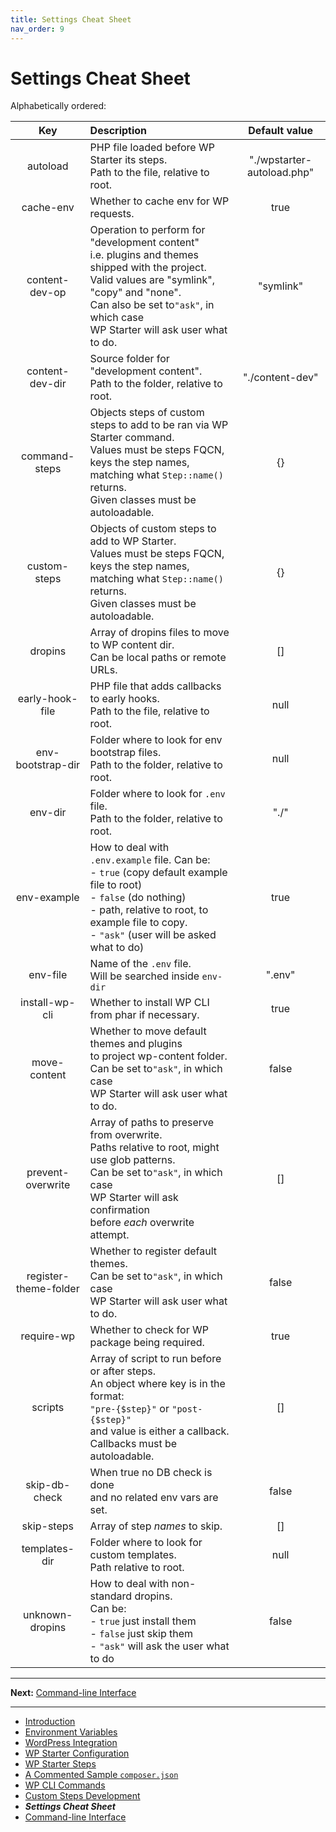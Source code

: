 ```yaml
---
title: Settings Cheat Sheet
nav_order: 9
---
```


# Settings Cheat Sheet

Alphabetically ordered:

|          Key          | Description                                                                                                                                                                                                                                       |       Default value        |
|:---------------------:|:--------------------------------------------------------------------------------------------------------------------------------------------------------------------------------------------------------------------------------------------------|:--------------------------:|
|       autoload        | PHP file loaded before WP Starter its steps.<br />Path to the file, relative to root.                                                                                                                                                             | "./wpstarter-autoload.php" |
|       cache-env       | Whether to cache env for WP requests.                                                                                                                                                                                                             |            true            |
|    content-dev-op     | Operation to perform for "development content"<br />i.e. plugins and themes shipped with the project.<br />Valid values are "symlink", "copy" and "none".<br />Can also be set to`"ask"`, in which case<br />WP Starter will ask user what to do. |         "symlink"          |
|    content-dev-dir    | Source folder for "development content".<br />Path to the folder, relative to root.                                                                                                                                                               |      "./content-dev"       |
|     command-steps     | Objects steps of custom steps to add to be ran via WP Starter command.<br />Values must be steps FQCN, keys the step names, matching what `Step::name()` returns.<br />Given classes must be autoloadable.                                        |             {}             |
|     custom-steps      | Objects of custom steps to add to WP Starter.<br />Values must be steps FQCN, keys the step names, matching what `Step::name()` returns.<br />Given classes must be autoloadable.                                                                 |             {}             |
|        dropins        | Array of dropins files to move to WP content dir.<br />Can be local paths or remote URLs.                                                                                                                                                         |             []             |
|    early-hook-file    | PHP file that adds callbacks to early hooks.<br />Path to the file, relative to root.                                                                                                                                                             |            null            |
|   env-bootstrap-dir   | Folder where to look for env bootstrap files.<br />Path to the folder, relative to root.                                                                                                                                                          |            null            |
|        env-dir        | Folder where to look for `.env` file.<br />Path to the folder, relative to root.                                                                                                                                                                  |            "./"            |
|      env-example      | How to deal with `.env.example` file. Can be:<br />- `true` (copy default example file to root)<br />- `false` (do nothing)<br />- path, relative to root, to example file to copy.<br />- `"ask"` (user will be asked what to do)                |            true            |
|       env-file        | Name of the `.env` file.<br />Will be searched inside `env-dir`                                                                                                                                                                                   |           ".env"           |
|    install-wp-cli     | Whether to install WP CLI from phar if necessary.                                                                                                                                                                                                 |            true            |
|     move-content      | Whether to move default themes and plugins<br />to project wp-content folder.<br />Can be set to`"ask"`, in which case<br />WP Starter will ask user what to do.                                                                                  |           false            |
|   prevent-overwrite   | Array of paths to preserve from overwrite.<br />Paths relative to root, might use glob patterns.<br />Can be set to`"ask"`, in which case<br />WP Starter will ask confirmation<br />before *each* overwrite attempt.                             |             []             |
| register-theme-folder | Whether to register default themes.<br />Can be set to`"ask"`, in which case<br />WP Starter will ask user what to do.                                                                                                                            |           false            |
|      require-wp       | Whether to check for WP package being required.                                                                                                                                                                                                   |            true            |
|        scripts        | Array of script to run before or after steps.<br />An object where key is in the format:<br /> `"pre-{$step}"` or `"post-{$step}"`<br />and value is either a callback.<br />Callbacks must be autoloadable.                                      |             []             |
|     skip-db-check     | When true no DB check is done<br />and no related env vars are set.                                                                                                                                                                               |           false            |
|      skip-steps       | Array of step *names* to skip.                                                                                                                                                                                                                    |             []             |
|     templates-dir     | Folder where to look for custom templates.<br />Path relative to root.                                                                                                                                                                            |            null            |
|    unknown-dropins    | How to deal with non-standard dropins.<br />Can be:<br />- `true` just install them<br />- `false` just skip them<br />- `"ask"` will ask the user what to do                                                                                     |           false            |



------

**Next:** [Command-line Interface](10-Command-Line-Interface.md)

---

- [Introduction](01-Introduction.md)
- [Environment Variables](02-Environment-Variables.md)
- [WordPress Integration](03-WordPress-Integration.md)
- [WP Starter Configuration](04-WP-Starter-Configuration.md)
- [WP Starter Steps](05-WP-Starter-Steps.md)
- [A Commented Sample `composer.json`](06-A-Commented-Sample-Composer-Json.md)
- [WP CLI Commands](07-WP-CLI-Commands.md)
- [Custom Steps Development](08-Custom-Steps-Development.md)
- ***Settings Cheat Sheet***
- [Command-line Interface](10-Command-Line-Interface.md)
